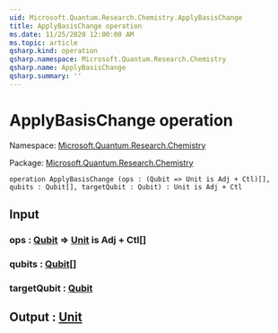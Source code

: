```yaml
---
uid: Microsoft.Quantum.Research.Chemistry.ApplyBasisChange
title: ApplyBasisChange operation
ms.date: 11/25/2020 12:00:00 AM
ms.topic: article
qsharp.kind: operation
qsharp.namespace: Microsoft.Quantum.Research.Chemistry
qsharp.name: ApplyBasisChange
qsharp.summary: ''
---
```


# ApplyBasisChange operation

Namespace: [Microsoft.Quantum.Research.Chemistry](xref:Microsoft.Quantum.Research.Chemistry)

Package: [Microsoft.Quantum.Research.Chemistry](https://nuget.org/packages/Microsoft.Quantum.Research.Chemistry)




```qsharp
operation ApplyBasisChange (ops : (Qubit => Unit is Adj + Ctl)[], qubits : Qubit[], targetQubit : Qubit) : Unit is Adj + Ctl
```


## Input

### ops : [Qubit](xref:microsoft.quantum.concepts.the-qubit) => [Unit](xref:microsoft.quantum.user-guide.language.types)  is Adj + Ctl[]




### qubits : [Qubit](xref:microsoft.quantum.concepts.the-qubit)[]




### targetQubit : [Qubit](xref:microsoft.quantum.concepts.the-qubit)





## Output : [Unit](xref:microsoft.quantum.user-guide.language.types)

